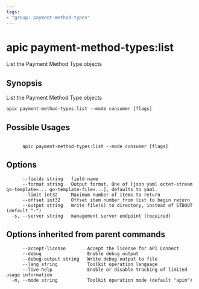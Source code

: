 ```yaml
---
tags:
- "group: payment-method-types"
---
```

# apic payment-method-types:list

List the Payment Method Type objects

## Synopsis

List the Payment Method Type objects

```
apic payment-method-types:list --mode consumer [flags]
```

## Possible Usages

```

      apic payment-method-types:list --mode consumer [flags]

```

## Options

```
      --fields string   field name
      --format string   Output format. One of [json yaml octet-stream go-template=... go-template-file=...], defaults to yaml.
      --limit int32     Maximum number of items to return
      --offset int32    Offset item number from list to begin return
      --output string   Write file(s) to directory, instead of STDOUT (default "-")
  -s, --server string   management server endpoint (required)
```

## Options inherited from parent commands

```
      --accept-license        Accept the license for API Connect
      --debug                 Enable debug output
      --debug-output string   Write debug output to file
      --lang string           Toolkit operation language
      --live-help             Enable or disable tracking of limited usage information
  -m, --mode string           Toolkit operation mode (default "apim")
```
